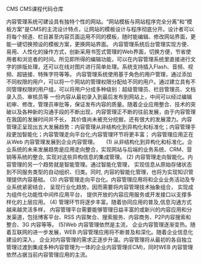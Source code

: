 CMS
CMS课程代码仓库

内容管理系统可建设具有独特个性的网站。“网站模板与网站程序完全分离”和“模板方案”是CMS的主流设计特点，让网站的模板设计与程序彻底分开。设计者可以将每个频道、栏目甚至内容页面运用不同的模板，随时能编辑、修改网站界面，更能一键切换预设的模板方案，更换网站界面。
内容管理系统后台管理实现方便、易用、人性化的操作方式，创新采用书签式管理的Web界面，切换方便，节省使用者和浏览者的时间。所见即所得的编辑功能，可以在内容管理系统里直接进行文字的排版处理，还可以在线对图片进行简单处理。系统支持插入Flash、音频、视频、超链接、特殊字符等等。
内容管理系统使用基于角色的用户管理，通过添加不同权限的用户，可以将一个网站的管理权限分配给不同的用户。通过建立具有不同管理权限的用户组，可以将用户分成多种级别：超级管理员、栏目管理员、文档录入员、审核员等 一份内容从最初录入到最后发布到网站上，中间可以经过编辑初审、修改，管理员审批等，保证发布内容的质量。随着企业应用整合、技术的突破以及各种新的沟通手段的不断出现，内容管理正不断的往前发展，由于内容管理在我国的发展时间并不长， 其价值尚未被充分挖掘，还有很大的发展潜力。内容管理正呈现出五大发展趋势：内容管理从非结构化到异构化和标准化；内容管理手段更加智能化；内容管理走向平台化;内容管理环节将更丰富； 内容管理应用正在从Web 内容管理发展到企业内容管理。
　 (1) 从非结构化到异构化和标准化。企业系统的未来发展趋势是应用走向整合，实现网站与后端的业务系统、CRM、营销等系统的整合, 实现对这些异构信息的集成管理。
(2) 内容管理走向智能化。内容管理的另一个趋势就是智能管理。通过智能化管理， 实现信息从原始存储状态到不同服务类型的自动组织、归类。同时, 内容的智能化管理，也将为实现知识管理提供内容基础。
(3) 内容管理走向平台化。内容管理应用将和企业业务活动及专业系统紧密结合， 呈现行业化趋势。因而需要将内容管理技术抽象组合， 实现成为组件化功能性中间件应用平台， 提供开放的内容应用服务或开发接口以支撑多样化的上层应用。
(4) 管理环节将逐步丰富。随着协同应用的普及,信息沟通方式越来越灵活多样， 内容管理平台需要能够管理日益丰富的或新兴的内容应用和分发渠道，包括博客平台、RSS 内容聚合、搜索服务、内容商务、P2P内容搜索和整合、3G 内容等等。
(5)Web 内容管理依然是主流， 企业内容管理逐渐变热。随着互联网的进一步发展，WEB 内容管理应用将不断普及和深化。随着企业信息化建设的深入， 企业对内容管理的需求正逐步升温。内容管理将从最初的各自独立管理过渡到集成多种内容管理为一体的企业内容管理(ECM)，同时WEB 内容管理依然占据当前内容管理应用的主流。
